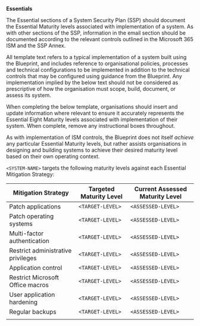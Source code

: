 **Essentials**

The Essential sections of a System Security Plan (SSP) should document the Essential Maturity levels associated with implementation of a system. As with other sections of the SSP, information in the email section should be documented according to the relevant controls outlined in the Microsoft 365 ISM and the SSP Annex. 

All template text refers to a typical implementation of a system built using the Blueprint, and includes reference to organisational policies, processes and technical configurations to be implemented in addition to the technical controls that may be configured using guidance from the Blueprint. Any implementation implied by the below text should not be considered as prescriptive of how the organisation must scope, build, document, or assess its system.

When completing the below template, organisations should insert and update information where relevant to ensure it accurately represents the Essential Eight Maturity levels associated with implementation of their system. When complete, remove any instructional boxes throughout. 

As with implementation of ISM controls, the Blueprint does not itself *achieve* any particular Essential Maturity levels, but rather assists organisations in designing and building systems to achieve their desired maturity level based on their own operating context.

`<SYSTEM-NAME>` targets the following maturity levels against each Essential Mitigation Strategy:

| Mitigation Strategy                | Targeted Maturity Level | Current Assessed Maturity Level |
| ---------------------------------- | ----------------------- | ------------------------------- |
| Patch applications                 | `<TARGET-LEVEL>`        | `<ASSESSED-LEVEL>`              |
| Patch operating systems            | `<TARGET-LEVEL>`        | `<ASSESSED-LEVEL>`              |
| Multi-factor authentication        | `<TARGET-LEVEL>`        | `<ASSESSED-LEVEL>`              |
| Restrict administrative privileges | `<TARGET-LEVEL>`        | `<ASSESSED-LEVEL>`              |
| Application control                | `<TARGET-LEVEL>`        | `<ASSESSED-LEVEL>`              |
| Restrict Microsoft Office macros   | `<TARGET-LEVEL>`        | `<ASSESSED-LEVEL>`              |
| User application hardening         | `<TARGET-LEVEL>`        | `<ASSESSED-LEVEL>`              |
| Regular backups                    | `<TARGET-LEVEL>`        | `<ASSESSED-LEVEL>`              |
|                                    |                         |                                 |
